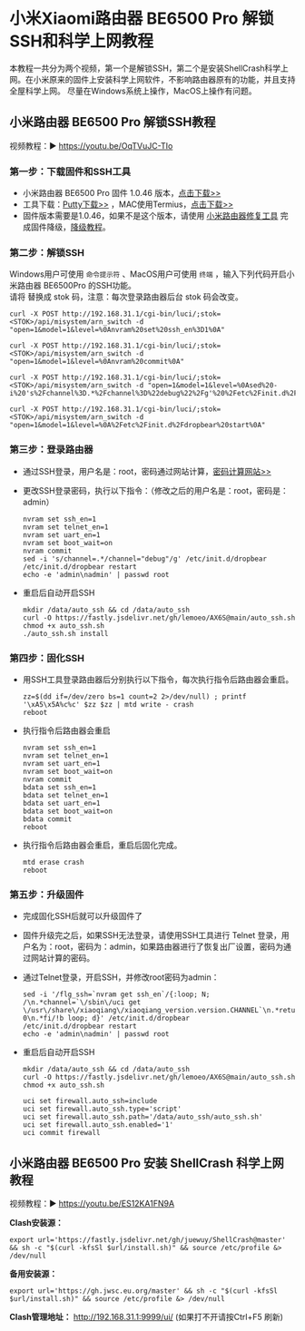 # 小米Xiaomi路由器 BE6500 Pro 解锁SSH和科学上网教程
本教程一共分为两个视频，第一个是解锁SSH，第二个是安装ShellCrash科学上网。在小米原来的固件上安装科学上网软件，不影响路由器原有的功能，并且支持全屋科学上网。
尽量在Windows系统上操作，MacOS上操作有问题。

## 小米路由器 BE6500 Pro 解锁SSH教程
视频教程：▶ https://youtu.be/OqTVuJC-TIo

### 第一步：下载固件和SSH工具
- 小米路由器 BE6500 Pro 固件 1.0.46 版本，<a href="https://github.com/eujc/lyq/releases/download/ROM/miwifi_rd08_firmware_076b5_1.0.46.bin" target="_blank">点击下载>></a>
- 工具下载：<a href="https://github.com/eujc/lyq/releases/download/ROM/putty.zip" target="_blank">Putty下载>></a> ，MAC使用Termius，<a href="https://termius.com/download" target="_blank">点击下载>></a>
- 固件版本需要是1.0.46，如果不是这个版本，请使用 <a href="https://bigota.miwifi.com/xiaoqiang/tools/MIWIFIRepairTool.x86.zip" target="_blank">小米路由器修复工具</a> 完成固件降级，<a href="https://youtu.be/noBqKNq2MTk" target="_blank">降级教程</a>。

### 第二步：解锁SSH
Windows用户可使用 <code>命令提示符</code> 、MacOS用户可使用 <code>终端</code> ，输入下列代码开启小米路由器 BE6500Pro 的SSH功能。<br>
请将 <STOK> 替换成 stok 码，注意：每次登录路由器后台 stok 码会改变。

    curl -X POST http://192.168.31.1/cgi-bin/luci/;stok=<STOK>/api/misystem/arn_switch -d "open=1&model=1&level=%0Anvram%20set%20ssh_en%3D1%0A"
    
    curl -X POST http://192.168.31.1/cgi-bin/luci/;stok=<STOK>/api/misystem/arn_switch -d "open=1&model=1&level=%0Anvram%20commit%0A"
    
    curl -X POST http://192.168.31.1/cgi-bin/luci/;stok=<STOK>/api/misystem/arn_switch -d "open=1&model=1&level=%0Ased%20-i%20's%2Fchannel%3D.*%2Fchannel%3D%22debug%22%2Fg'%20%2Fetc%2Finit.d%2Fdropbear%0A"
    
    curl -X POST http://192.168.31.1/cgi-bin/luci/;stok=<STOK>/api/misystem/arn_switch -d "open=1&model=1&level=%0A%2Fetc%2Finit.d%2Fdropbear%20start%0A"

### 第三步：登录路由器
- 通过SSH登录，用户名是：root，密码通过网站计算，<a href="https://miwifi.dev/ssh" target="_blank">密码计算网站>></a>
- 更改SSH登录密码，执行以下指令：（修改之后的用户名是：root，密码是：admin）

      nvram set ssh_en=1
      nvram set telnet_en=1
      nvram set uart_en=1
      nvram set boot_wait=on
      nvram commit
      sed -i 's/channel=.*/channel="debug"/g' /etc/init.d/dropbear
      /etc/init.d/dropbear restart
      echo -e 'admin\nadmin' | passwd root

- 重启后自动开启SSH

      mkdir /data/auto_ssh && cd /data/auto_ssh
      curl -O https://fastly.jsdelivr.net/gh/lemoeo/AX6S@main/auto_ssh.sh
      chmod +x auto_ssh.sh
      ./auto_ssh.sh install
  

### 第四步：固化SSH
- 用SSH工具登录路由器后分别执行以下指令，每次执行指令后路由器会重启。

      zz=$(dd if=/dev/zero bs=1 count=2 2>/dev/null) ; printf '\xA5\x5A%c%c' $zz $zz | mtd write - crash
      reboot

- 执行指令后路由器会重启

      nvram set ssh_en=1
      nvram set telnet_en=1
      nvram set uart_en=1
      nvram set boot_wait=on
      nvram commit
      bdata set ssh_en=1
      bdata set telnet_en=1
      bdata set uart_en=1
      bdata set boot_wait=on
      bdata commit
      reboot

- 执行指令后路由器会重启，重启后固化完成。

      mtd erase crash
      reboot

### 第五步：升级固件
- 完成固化SSH后就可以升级固件了
- 固件升级完之后，如果SSH无法登录，请使用SSH工具进行 Telnet 登录，用户名为：root，密码为：admin，如果路由器进行了恢复出厂设置，密码为通过网站计算的密码。
- 通过Telnet登录，开启SSH，并修改root密码为admin：

      sed -i '/flg_ssh=`nvram get ssh_en`/{:loop; N; /\n.*channel=`\/sbin\/uci get \/usr\/share\/xiaoqiang\/xiaoqiang_version.version.CHANNEL`\n.*return 0\n.*fi/!b loop; d}' /etc/init.d/dropbear
      /etc/init.d/dropbear restart
      echo -e 'admin\nadmin' | passwd root

- 重启后自动开启SSH

      mkdir /data/auto_ssh && cd /data/auto_ssh
      curl -O https://fastly.jsdelivr.net/gh/lemoeo/AX6S@main/auto_ssh.sh
      chmod +x auto_ssh.sh
    
      uci set firewall.auto_ssh=include
      uci set firewall.auto_ssh.type='script'
      uci set firewall.auto_ssh.path='/data/auto_ssh/auto_ssh.sh'
      uci set firewall.auto_ssh.enabled='1'
      uci commit firewall


## 小米路由器 BE6500 Pro 安装 ShellCrash 科学上网教程
视频教程：▶ https://youtu.be/ES12KA1FN9A

**Clash安装源：**

    export url='https://fastly.jsdelivr.net/gh/juewuy/ShellCrash@master' && sh -c "$(curl -kfsSl $url/install.sh)" && source /etc/profile &> /dev/null

**备用安装源：**

    export url='https://gh.jwsc.eu.org/master' && sh -c "$(curl -kfsSl $url/install.sh)" && source /etc/profile &> /dev/null

**Clash管理地址：** http://192.168.31.1:9999/ui/ (如果打不开请按Ctrl+F5 刷新)
